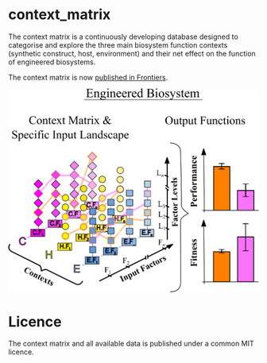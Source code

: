 # context_matrix
The context matrix is a continuously developing database designed to categorise and explore the three main biosystem function contexts (synthetic construct, host, environment) and their net effect on the function of engineered biosystems.<br/>

The context matrix is now [published in Frontiers](https://www.frontiersin.org/articles/10.3389/fbioe.2022.954707/full). <br/>

<img src="https://github.com/CharlieW313/context_matrix/blob/main/context_matrix_fig_v2.png" class="centerImage" width="600">

# Licence
The context matrix and all available data is published under a common MIT licence. 
